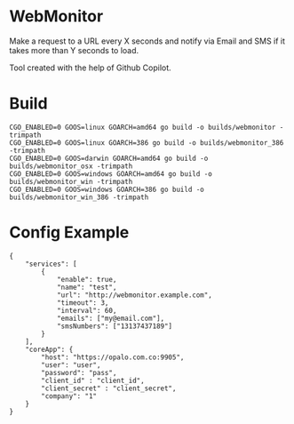 # WebMonitor
Make a request to a URL every X seconds and notify via Email and SMS if it takes more than Y seconds to load.

Tool created with the help of Github Copilot.

# Build
```
CGO_ENABLED=0 GOOS=linux GOARCH=amd64 go build -o builds/webmonitor -trimpath
CGO_ENABLED=0 GOOS=linux GOARCH=386 go build -o builds/webmonitor_386 -trimpath
CGO_ENABLED=0 GOOS=darwin GOARCH=amd64 go build -o builds/webmonitor_osx -trimpath
CGO_ENABLED=0 GOOS=windows GOARCH=amd64 go build -o builds/webmonitor_win -trimpath
CGO_ENABLED=0 GOOS=windows GOARCH=386 go build -o builds/webmonitor_win_386 -trimpath
```

# Config Example
```
{
    "services": [
        {
            "enable": true,
            "name": "test",
            "url": "http://webmonitor.example.com",
            "timeout": 3,
            "interval": 60,
            "emails": ["my@email.com"],
            "smsNumbers": ["13137437189"]
        }
    ],
    "coreApp": {
        "host": "https://opalo.com.co:9905",
        "user": "user",
        "password": "pass",
        "client_id" : "client_id",
        "client_secret" : "client_secret",
        "company": "1"
    }
}
```


